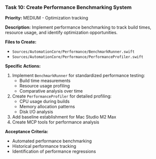 ### Task 10: Create Performance Benchmarking System
**Priority:** MEDIUM - Optimization tracking

**Description:** Implement performance benchmarking to track build times, resource usage, and identify optimization opportunities.

**Files to Create:**
- `Sources/AutomationCore/Performance/BenchmarkRunner.swift`
- `Sources/AutomationCore/Performance/PerformanceProfiler.swift`

**Specific Actions:**
1. Implement `BenchmarkRunner` for standardized performance testing:
   - Build time measurements
   - Resource usage profiling
   - Comparative analysis over time
2. Create `PerformanceProfiler` for detailed profiling:
   - CPU usage during builds
   - Memory allocation patterns
   - Disk I/O analysis
3. Add baseline establishment for Mac Studio M2 Max
4. Create MCP tools for performance analysis

**Acceptance Criteria:**
- Automated performance benchmarking
- Historical performance tracking
- Identification of performance regressions
